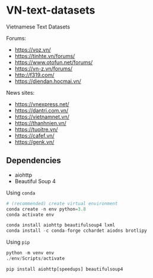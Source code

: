 # VN-text-datasets

Vietnamese Text Datasets

Forums:

- https://voz.vn/
- https://tinhte.vn/forums/
- https://www.otofun.net/forums/
- https://vn-z.vn/forums/
- http://f319.com/
- https://diendan.hocmai.vn/

News sites:

- https://vnexpress.net/
- https://dantri.com.vn/
- https://vietnamnet.vn/
- https://thanhnien.vn/
- https://tuoitre.vn/
- https://cafef.vn/
- https://genk.vn/

## Dependencies

- aiohttp
- Beautiful Soup 4

Using `conda`

```python
# (recommended) create virtual environment
conda create -n env python=3.8
conda activate env

conda install aiohttp beautifulsoup4 lxml
conda install -c conda-forge cchardet aiodns brotlipy
```

Using `pip`

```python
python -m venv env
./env/Scripts/activate

pip install aiohttp[speedups] beautifulsoup4
```
